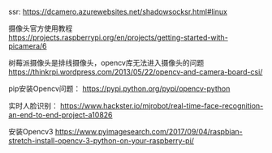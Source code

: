 ssr:
https://dcamero.azurewebsites.net/shadowsocksr.html#linux

摄像头官方使用教程  
https://projects.raspberrypi.org/en/projects/getting-started-with-picamera/6  

树莓派摄像头是排线摄像头，opencv库无法进入摄像头的问题
https://thinkrpi.wordpress.com/2013/05/22/opencv-and-camera-board-csi/

pip安装Opencv问题：
https://pypi.python.org/pypi/opencv-python

实时人脸识别：
https://www.hackster.io/mjrobot/real-time-face-recognition-an-end-to-end-project-a10826

安装Opencv3
https://www.pyimagesearch.com/2017/09/04/raspbian-stretch-install-opencv-3-python-on-your-raspberry-pi/
